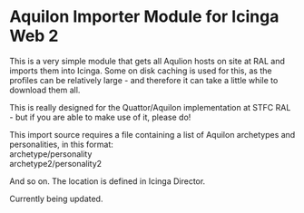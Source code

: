 Aquilon Importer Module for Icinga Web 2
========================================

This is a very simple module that gets all Aqulion hosts on site at RAL and imports them into Icinga.
Some on disk caching is used for this, as the profiles can be relatively large - and therefore it can take
a little while to download them all.

This is really designed for the Quattor/Aquilon implementation at STFC RAL - but if you are able to make
use of it, please do!

This import source requires a file containing a list of Aquilon archetypes and personalities, in this format:
<br />archetype/personality<br />
archetype2/personality2

And so on. The location is defined in Icinga Director.

Currently being updated.
